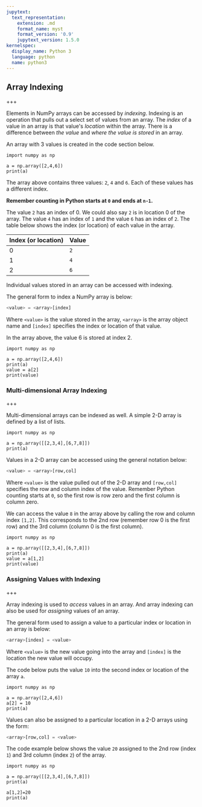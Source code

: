 ```yaml
---
jupytext:
  text_representation:
    extension: .md
    format_name: myst
    format_version: '0.9'
    jupytext_version: 1.5.0
kernelspec:
  display_name: Python 3
  language: python
  name: python3
---
```


## Array Indexing

+++

Elements in NumPy arrays can be accessed by _indexing_. Indexing is an operation that pulls out a select set of values from an array. The _index_ of a value in an array is that value's _location_ within the array. There is a difference between _the value_ and _where the value is stored_ in an array. 

An array with 3 values is created in the code section below.

```{code-cell} ipython3
import numpy as np

a = np.array([2,4,6])
print(a)
```

The array above contains three values: ```2```, ```4``` and ```6```. Each of these values has a different index. 

**Remember counting in Python starts at ```0``` and ends at ```n-1```.**

The value ```2``` has an index of 0. We could also say ```2``` is in location 0 of the array. The value ```4``` has an index of ```1``` and the value ```6``` has an index of ```2```. The table below shows the index (or location) of each value in the array.

| Index (or location) | Value |
| --- | ---|
| 0 | ```2``` |
| 1 | ```4``` |
| 2 | ```6``` |

Individual values stored in an array can be accessed with indexing. 

The general form to index a NumPy array is below:

```python
<value> = <array>[index]
```

Where ```<value>``` is the value stored in the array, ```<array>``` is the array object name and ```[index]``` specifies the index or location of that value. 

In the array above, the value 6 is stored at index 2.

```{code-cell} ipython3
import numpy as np

a = np.array([2,4,6])
print(a)
value = a[2]
print(value)
```

### Multi-dimensional Array Indexing

+++

Multi-dimensional arrays can be indexed as well. A simple 2-D array is defined by a list of lists.

```{code-cell} ipython3
import numpy as np

a = np.array([[2,3,4],[6,7,8]])
print(a)
```

Values in a 2-D array can be accessed using the general notation below:

```python
<value> = <array>[row,col]
```

Where ```<value>``` is the value pulled out of the 2-D array and ```[row,col]``` specifies the row and column index of the value. Remember Python counting starts at ```0```, so the first row is row zero and the first column is column zero.

We can access the value ```8``` in the array above by calling the row and column index ```[1,2]```.  This corresponds to the 2nd row (remember row 0 is the first row) and the 3rd column (column 0 is the first column).

```{code-cell} ipython3
import numpy as np

a = np.array([[2,3,4],[6,7,8]])
print(a)
value = a[1,2]
print(value)
```

### Assigning Values with Indexing

+++

Array indexing is used to _access_ values in an array. And array indexing can also be used for _assigning_ values of an array.

The general form used to assign a value to a particular index or location in an array is below:

```python
<array>[index] = <value>
```

Where ```<value>``` is the new value going into the array and ```[index]``` is the location the new value will occupy. 

The code below puts the value ```10``` into the second index or location of the array ```a```.

```{code-cell} ipython3
import numpy as np

a = np.array([2,4,6])
a[2] = 10
print(a)
```

Values can also be assigned to a particular location in a 2-D arrays using the form:

```python
<array>[row,col] = <value>
```

The code example below shows the value ```20``` assigned to the 2nd row (index ```1```) and 3rd column (index ```2```) of the array.

```{code-cell} ipython3
import numpy as np

a = np.array([[2,3,4],[6,7,8]])
print(a)

a[1,2]=20
print(a)
```

```{code-cell} ipython3

```
